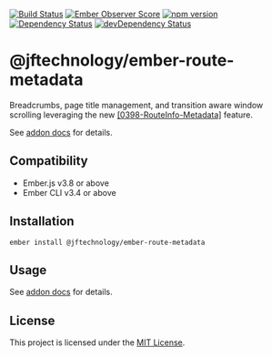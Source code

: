 [![Build Status](https://travis-ci.org/JFTechnology/ember-route-metadata.svg)](https://travis-ci.org/JFTechnology/ember-route-metadata)
[![Ember Observer Score](http://emberobserver.com/@jftechnology/ember-route-metadata.svg)](http://emberobserver.com/addons/@jftechnology/ember-route-metadata)
[![npm version](https://badge.fury.io/js/%40jftechnology%2Fember-route-metadata.svg)](https://badge.fury.io/js/%40jftechnology%2Fember-route-metadata)
[![Dependency Status](https://david-dm.org/JFTechnology/ember-route-metadata.svg)](https://david-dm.org/JFTechnology/ember-route-metadata)
[![devDependency Status](https://david-dm.org/JFTechnology/ember-route-metadata/dev-status.svg)](https://david-dm.org/JFTechnology/ember-route-metadata#info=devDependencies)

@jftechnology/ember-route-metadata
==============================================================================

Breadcrumbs, page title management, and transition aware window scrolling leveraging the new
  <a href="https://github.com/emberjs/rfcs/blob/master/text/0398-RouteInfo-Metadata.md">[0398-RouteInfo-Metadata]</a>
  feature.

See [addon docs](https://jftechnology.github.io/ember-route-metadata) for details.

Compatibility
------------------------------------------------------------------------------

* Ember.js v3.8 or above
* Ember CLI v3.4 or above


Installation
------------------------------------------------------------------------------

```
ember install @jftechnology/ember-route-metadata
```


Usage
------------------------------------------------------------------------------


See [addon docs](https://jftechnology.github.io/ember-route-metadata) for details.


License
------------------------------------------------------------------------------

This project is licensed under the [MIT License](LICENSE.md).
